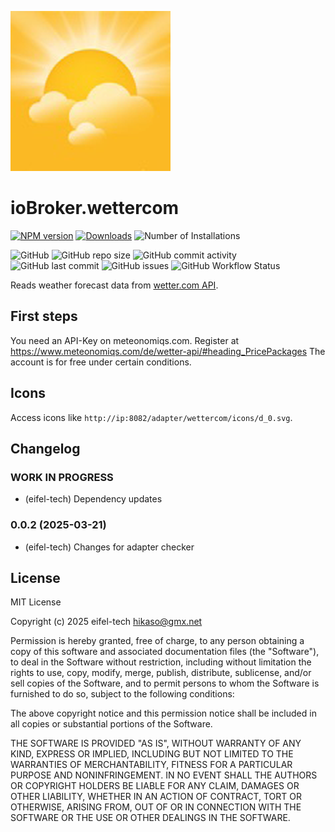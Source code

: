 ![Logo](admin/wettercom.png)

# ioBroker.wettercom

[![NPM version](https://img.shields.io/npm/v/iobroker.wettercom.svg)](https://www.npmjs.com/package/iobroker.wettercom)
[![Downloads](https://img.shields.io/npm/dm/iobroker.wettercom.svg)](https://www.npmjs.com/package/iobroker.wettercom)
![Number of Installations](https://iobroker.live/badges/wettercom-installed.svg)

![GitHub](https://img.shields.io/github/license/eifel-tech/iobroker.wettercom?style=flat-square)
![GitHub repo size](https://img.shields.io/github/repo-size/eifel-tech/iobroker.wettercom?logo=github&style=flat-square)
![GitHub commit activity](https://img.shields.io/github/commit-activity/m/eifel-tech/iobroker.wettercom?logo=github&style=flat-square)
![GitHub last commit](https://img.shields.io/github/last-commit/eifel-tech/iobroker.wettercom?logo=github&style=flat-square)
![GitHub issues](https://img.shields.io/github/issues/eifel-tech/iobroker.wettercom?logo=github&style=flat-square)
![GitHub Workflow Status](https://img.shields.io/github/actions/workflow/status/eifel-tech/iobroker.wettercom/test-and-release.yml?branch=master&logo=github&style=flat-square)

Reads weather forecast data from [wetter.com API](https://www.wetter.com/).

## First steps

You need an API-Key on meteonomiqs.com. Register at https://www.meteonomiqs.com/de/wetter-api/#heading_PricePackages The account is for free under certain conditions.

## Icons

Access icons like `http://ip:8082/adapter/wettercom/icons/d_0.svg`.

## Changelog

<!--
	Placeholder for the next version (at the beginning of the line):
	### **WORK IN PROGRESS**
-->

### **WORK IN PROGRESS**

- (eifel-tech) Dependency updates

### 0.0.2 (2025-03-21)

- (eifel-tech) Changes for adapter checker

## License

MIT License

Copyright (c) 2025 eifel-tech <hikaso@gmx.net>

Permission is hereby granted, free of charge, to any person obtaining a copy
of this software and associated documentation files (the "Software"), to deal
in the Software without restriction, including without limitation the rights
to use, copy, modify, merge, publish, distribute, sublicense, and/or sell
copies of the Software, and to permit persons to whom the Software is
furnished to do so, subject to the following conditions:

The above copyright notice and this permission notice shall be included in all
copies or substantial portions of the Software.

THE SOFTWARE IS PROVIDED "AS IS", WITHOUT WARRANTY OF ANY KIND, EXPRESS OR
IMPLIED, INCLUDING BUT NOT LIMITED TO THE WARRANTIES OF MERCHANTABILITY,
FITNESS FOR A PARTICULAR PURPOSE AND NONINFRINGEMENT. IN NO EVENT SHALL THE
AUTHORS OR COPYRIGHT HOLDERS BE LIABLE FOR ANY CLAIM, DAMAGES OR OTHER
LIABILITY, WHETHER IN AN ACTION OF CONTRACT, TORT OR OTHERWISE, ARISING FROM,
OUT OF OR IN CONNECTION WITH THE SOFTWARE OR THE USE OR OTHER DEALINGS IN THE
SOFTWARE.
